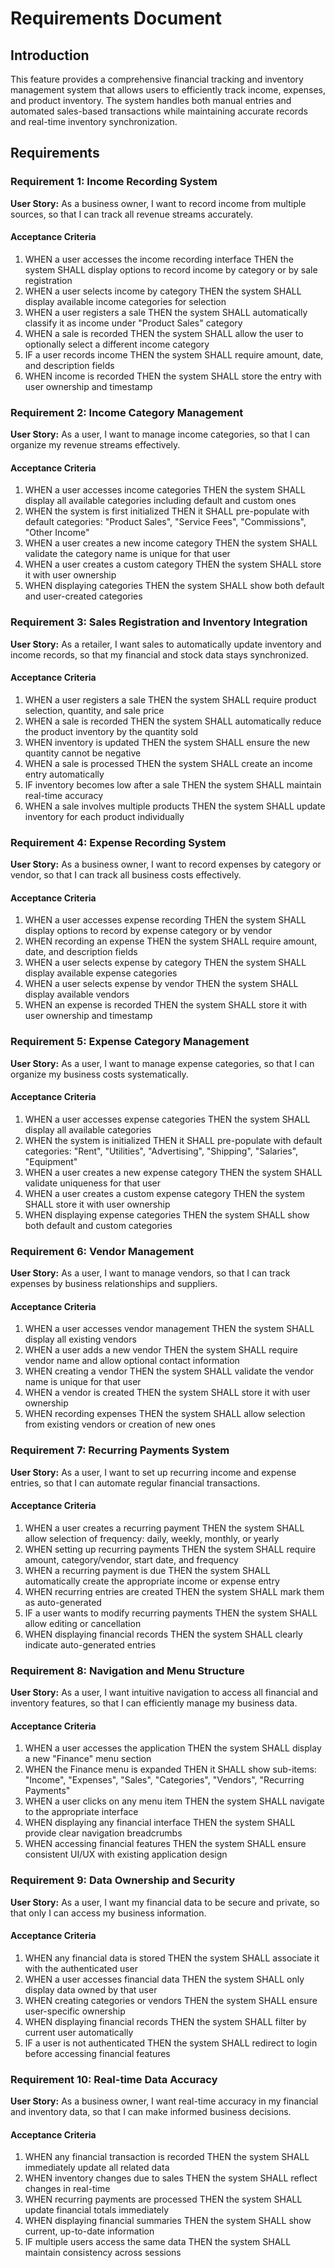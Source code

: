 # Requirements Document

## Introduction

This feature provides a comprehensive financial tracking and inventory management system that allows users to efficiently track income, expenses, and product inventory. The system handles both manual entries and automated sales-based transactions while maintaining accurate records and real-time inventory synchronization.

## Requirements

### Requirement 1: Income Recording System

**User Story:** As a business owner, I want to record income from multiple sources, so that I can track all revenue streams accurately.

#### Acceptance Criteria

1. WHEN a user accesses the income recording interface THEN the system SHALL display options to record income by category or by sale registration
2. WHEN a user selects income by category THEN the system SHALL display available income categories for selection
3. WHEN a user registers a sale THEN the system SHALL automatically classify it as income under "Product Sales" category
4. WHEN a sale is recorded THEN the system SHALL allow the user to optionally select a different income category
5. IF a user records income THEN the system SHALL require amount, date, and description fields
6. WHEN income is recorded THEN the system SHALL store the entry with user ownership and timestamp

### Requirement 2: Income Category Management

**User Story:** As a user, I want to manage income categories, so that I can organize my revenue streams effectively.

#### Acceptance Criteria

1. WHEN a user accesses income categories THEN the system SHALL display all available categories including default and custom ones
2. WHEN the system is first initialized THEN it SHALL pre-populate with default categories: "Product Sales", "Service Fees", "Commissions", "Other Income"
3. WHEN a user creates a new income category THEN the system SHALL validate the category name is unique for that user
4. WHEN a user creates a custom category THEN the system SHALL store it with user ownership
5. WHEN displaying categories THEN the system SHALL show both default and user-created categories

### Requirement 3: Sales Registration and Inventory Integration

**User Story:** As a retailer, I want sales to automatically update inventory and income records, so that my financial and stock data stays synchronized.

#### Acceptance Criteria

1. WHEN a user registers a sale THEN the system SHALL require product selection, quantity, and sale price
2. WHEN a sale is recorded THEN the system SHALL automatically reduce the product inventory by the quantity sold
3. WHEN inventory is updated THEN the system SHALL ensure the new quantity cannot be negative
4. WHEN a sale is processed THEN the system SHALL create an income entry automatically
5. IF inventory becomes low after a sale THEN the system SHALL maintain real-time accuracy
6. WHEN a sale involves multiple products THEN the system SHALL update inventory for each product individually

### Requirement 4: Expense Recording System

**User Story:** As a business owner, I want to record expenses by category or vendor, so that I can track all business costs effectively.

#### Acceptance Criteria

1. WHEN a user accesses expense recording THEN the system SHALL display options to record by expense category or by vendor
2. WHEN recording an expense THEN the system SHALL require amount, date, and description fields
3. WHEN a user selects expense by category THEN the system SHALL display available expense categories
4. WHEN a user selects expense by vendor THEN the system SHALL display available vendors
5. WHEN an expense is recorded THEN the system SHALL store it with user ownership and timestamp

### Requirement 5: Expense Category Management

**User Story:** As a user, I want to manage expense categories, so that I can organize my business costs systematically.

#### Acceptance Criteria

1. WHEN a user accesses expense categories THEN the system SHALL display all available categories
2. WHEN the system is initialized THEN it SHALL pre-populate with default categories: "Rent", "Utilities", "Advertising", "Shipping", "Salaries", "Equipment"
3. WHEN a user creates a new expense category THEN the system SHALL validate uniqueness for that user
4. WHEN a user creates a custom expense category THEN the system SHALL store it with user ownership
5. WHEN displaying expense categories THEN the system SHALL show both default and custom categories

### Requirement 6: Vendor Management

**User Story:** As a user, I want to manage vendors, so that I can track expenses by business relationships and suppliers.

#### Acceptance Criteria

1. WHEN a user accesses vendor management THEN the system SHALL display all existing vendors
2. WHEN a user adds a new vendor THEN the system SHALL require vendor name and allow optional contact information
3. WHEN creating a vendor THEN the system SHALL validate the vendor name is unique for that user
4. WHEN a vendor is created THEN the system SHALL store it with user ownership
5. WHEN recording expenses THEN the system SHALL allow selection from existing vendors or creation of new ones

### Requirement 7: Recurring Payments System

**User Story:** As a user, I want to set up recurring income and expense entries, so that I can automate regular financial transactions.

#### Acceptance Criteria

1. WHEN a user creates a recurring payment THEN the system SHALL allow selection of frequency: daily, weekly, monthly, or yearly
2. WHEN setting up recurring payments THEN the system SHALL require amount, category/vendor, start date, and frequency
3. WHEN a recurring payment is due THEN the system SHALL automatically create the appropriate income or expense entry
4. WHEN recurring entries are created THEN the system SHALL mark them as auto-generated
5. IF a user wants to modify recurring payments THEN the system SHALL allow editing or cancellation
6. WHEN displaying financial records THEN the system SHALL clearly indicate auto-generated entries

### Requirement 8: Navigation and Menu Structure

**User Story:** As a user, I want intuitive navigation to access all financial and inventory features, so that I can efficiently manage my business data.

#### Acceptance Criteria

1. WHEN a user accesses the application THEN the system SHALL display a new "Finance" menu section
2. WHEN the Finance menu is expanded THEN it SHALL show sub-items: "Income", "Expenses", "Sales", "Categories", "Vendors", "Recurring Payments"
3. WHEN a user clicks on any menu item THEN the system SHALL navigate to the appropriate interface
4. WHEN displaying any financial interface THEN the system SHALL provide clear navigation breadcrumbs
5. WHEN accessing financial features THEN the system SHALL ensure consistent UI/UX with existing application design

### Requirement 9: Data Ownership and Security

**User Story:** As a user, I want my financial data to be secure and private, so that only I can access my business information.

#### Acceptance Criteria

1. WHEN any financial data is stored THEN the system SHALL associate it with the authenticated user
2. WHEN a user accesses financial data THEN the system SHALL only display data owned by that user
3. WHEN creating categories or vendors THEN the system SHALL ensure user-specific ownership
4. WHEN displaying financial records THEN the system SHALL filter by current user automatically
5. IF a user is not authenticated THEN the system SHALL redirect to login before accessing financial features

### Requirement 10: Real-time Data Accuracy

**User Story:** As a business owner, I want real-time accuracy in my financial and inventory data, so that I can make informed business decisions.

#### Acceptance Criteria

1. WHEN any financial transaction is recorded THEN the system SHALL immediately update all related data
2. WHEN inventory changes due to sales THEN the system SHALL reflect changes in real-time
3. WHEN recurring payments are processed THEN the system SHALL update financial totals immediately
4. WHEN displaying financial summaries THEN the system SHALL show current, up-to-date information
5. IF multiple users access the same data THEN the system SHALL maintain consistency across sessions